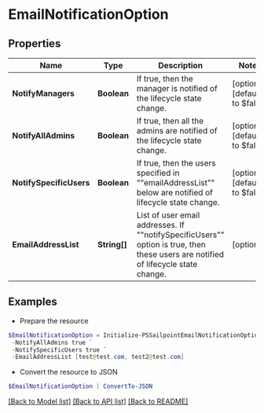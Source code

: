 # EmailNotificationOption
## Properties

Name | Type | Description | Notes
------------ | ------------- | ------------- | -------------
**NotifyManagers** | **Boolean** | If true, then the manager is notified of the lifecycle state change. | [optional] [default to $false]
**NotifyAllAdmins** | **Boolean** | If true, then all the admins are notified of the lifecycle state change. | [optional] [default to $false]
**NotifySpecificUsers** | **Boolean** | If true, then the users specified in &quot;&quot;emailAddressList&quot;&quot; below are notified of lifecycle state change. | [optional] [default to $false]
**EmailAddressList** | **String[]** | List of user email addresses. If &quot;&quot;notifySpecificUsers&quot;&quot; option is true, then these users are notified of lifecycle state change. | [optional] 

## Examples

- Prepare the resource
```powershell
$EmailNotificationOption = Initialize-PSSailpointEmailNotificationOption  -NotifyManagers true `
 -NotifyAllAdmins true `
 -NotifySpecificUsers true `
 -EmailAddressList [test@test.com, test2@test.com]
```

- Convert the resource to JSON
```powershell
$EmailNotificationOption | ConvertTo-JSON
```

[[Back to Model list]](../README.md#documentation-for-models) [[Back to API list]](../README.md#documentation-for-api-endpoints) [[Back to README]](../README.md)

